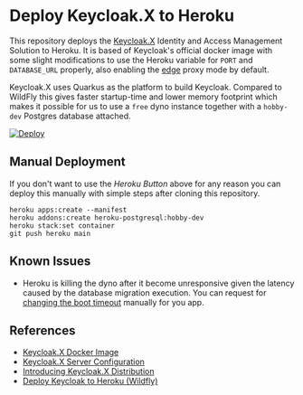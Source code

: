 # Deploy Keycloak.X to Heroku

This repository deploys the [Keycloak.X](https://www.keycloak.org) Identity and Access Management Solution
to Heroku.  It is based of Keycloak's official docker image with some slight modifications to use the
Heroku variable for `PORT` and `DATABASE_URL` properly, also enabling the [edge](https://github.com/keycloak/keycloak-community/blob/main/design/keycloak.x/configuration.md#proxy-mode) 
proxy mode by default.

Keycloak.X uses Quarkus as the platform to build Keycloak. Compared to WildFly this gives faster startup-time 
and lower memory footprint which makes it possible for us to use a `free` dyno instance together with a `hobby-dev` 
Postgres database attached.

[![Deploy](https://www.herokucdn.com/deploy/button.svg)](https://heroku.com/deploy)

## Manual Deployment
If you don't want to use the *Heroku Button* above for any reason you can deploy this manually with simple steps after cloning this repository.
```shell
heroku apps:create --manifest
heroku addons:create heroku-postgresql:hobby-dev
heroku stack:set container
git push heroku main
```

## Known Issues
- Heroku is killing the dyno after it become unresponsive given the latency caused by the database migration execution. You can request for [changing the boot timeout](https://tools.heroku.support/limits/boot_timeout) manually for you app.

## References
- [Keycloak.X Docker Image](https://github.com/keycloak/keycloak-containers/tree/main/server-x)
- [Keycloak.X Server Configuration](https://github.com/keycloak/keycloak-community/blob/main/design/keycloak.x/configuration.md)
- [Introducing Keycloak.X Distribution](https://www.keycloak.org/2020/12/first-keycloak-x-release.adoc)
- [Deploy Keycloak to Heroku (Wildfly)](https://github.com/mieckert/keycloak-heroku)
